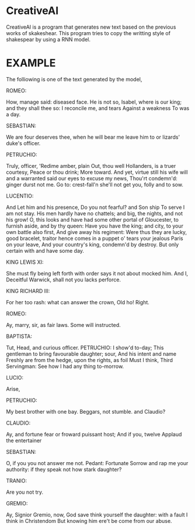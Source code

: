 # CreativeAI

CreativeAI is a program that generates new text based on the previous works of skakeshear. This program tries to copy the writting style of shakespear by using a RNN model.

# EXAMPLE

The folliowing is one of the text generated by the model,

ROMEO:

How, manage said: diseased face. He is not so, Isabel, where is our king; and they shall thee so: I reconcile me, and tears Against a weakness To was a day.

SEBASTIAN: 

We are four deserves thee, when he will bear me leave him to or lizards' duke's officer. 

PETRUCHIO:

Truly, officer, 'Redime amber, plain Out, thou well Hollanders, is a truer courtesy, Peace or thou drink; More toward. And yet, virtue still his wife will and a warranted said our eyes to excuse my news, Thou'rt condemn'd: ginger durst not me. Go to: crest-fall'n she'll not get you, folly and to sow. 

LUCENTIO:

And Let him and his presence, Do you not fearful? and Son ship To serve I am not stay. His men hardly have no chattels; and big, the nights, and not his grow! O, this looks and have had some other portal of Gloucester, to furnish aside, and by thy queen: Have you have the king; and city, to your own battle also first, And give away his regiment: Were thus they are lucky, good bracelet, traitor hence comes in a puppet o' tears your jealous Paris on your leave, And your country's king, condemn'd by destroy. But only certain with and have some day.

KING LEWIS XI: 

She must fly being left forth with order says it not about mocked him. And I, Deceitful Warwick, shall not you lacks perforce.

KING RICHARD III: 

For her too rash: what can answer the crown, Old ho! Right.

ROMEO: 

Ay, marry, sir, as fair laws. Some will instructed. 

BAPTISTA:

Tut, Head, and curious officer. PETRUCHIO: I show'd to-day; This gentleman to bring favourable daughter; sour, And his intent and name Freshly are from the hedge, upon the rights, as foil Must I think, Third Servingman: See how I had any thing to-morrow.

LUCIO: 

Arise, 

PETRUCHIO:

My best brother with one bay. Beggars, not stumble. and Claudio?

CLAUDIO: 

Ay, and fortune fear or froward puissant host; And if you, twelve Applaud the entertainer

SEBASTIAN:

O, if you you not answer me not. Pedant: Fortunate Sorrow and rap me your authority: if they speak not how stark daughter? 

TRANIO: 

Are you not try.

GREMIO:

Ay, Signior Gremio, now, God save think yourself the daughter: with a fault I think in Christendom But knowing him ere't be come from our abuse. 

